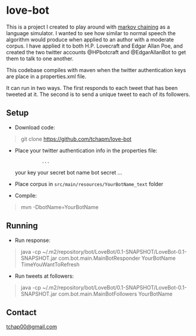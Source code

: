 love-bot
========

This is a project I created to play around with [markov chaining](https://en.wikipedia.org/wiki/Markov_chain) as a language simulator. I wanted to see how similar to normal speech the algorithm would produce when applied to an author with a moderate corpus. I have applied it to both H.P. Lovecraft and Edgar Allan Poe, and created the two twitter accounts @HPbotcraft and @EdgarAllanBot to get them to talk to one another.

This codebase compiles with maven when the twitter authentication keys are place in a properties.xml file. 

It can run in two ways. The first responds to each tweet that has been tweeted at it. The second is to send a unique tweet to each of its followers.

Setup
-----

* Download code: 
> git clone https://github.com/tchapm/love-bot

* Place your twitter authentication info in the properties file:
				
				...
	<entry key="oauth.consumer.key">your key</entry>
				<entry key="oauth.consumer.secret">your secret</entry>
				<entry key="YourBotName.token">bot name</entry>
				<entry key="YourBotName.secret">bot secret</entry>
				...
				
* Place corpus in `src/main/resources/YourBotName_text` folder
* Compile: 
> mvn -DbotName=YourBotName

Running
-------
* Run response: 
> java -cp ~/.m2/repository/bot/LoveBot/0.1-SNAPSHOT/LoveBot-0.1-SNAPSHOT.jar com.bot.main.MainBotResponder YourBotName TimeYouWantToRefresh

* Run tweets at followers: 
> java -cp ~/.m2/repository/bot/LoveBot/0.1-SNAPSHOT/LoveBot-0.1-SNAPSHOT.jar com.bot.main.MainBotFollowers YourBotName


Contact
-------
tchap00@gmail.com
